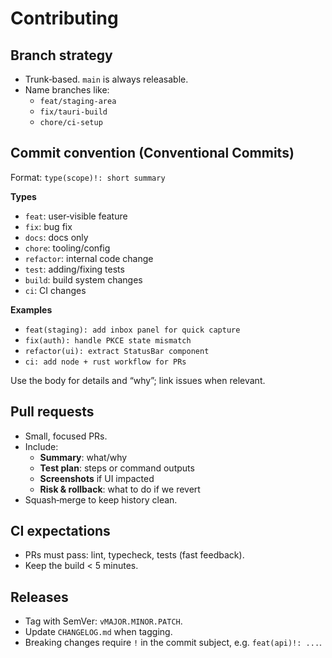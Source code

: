 # Contributing

## Branch strategy

- Trunk‑based. `main` is always releasable.
- Name branches like:
  - `feat/staging-area`
  - `fix/tauri-build`
  - `chore/ci-setup`

## Commit convention (Conventional Commits)

Format: `type(scope)!: short summary`

**Types**

- `feat`: user‑visible feature
- `fix`: bug fix
- `docs`: docs only
- `chore`: tooling/config
- `refactor`: internal code change
- `test`: adding/fixing tests
- `build`: build system changes
- `ci`: CI changes

**Examples**

- `feat(staging): add inbox panel for quick capture`
- `fix(auth): handle PKCE state mismatch`
- `refactor(ui): extract StatusBar component`
- `ci: add node + rust workflow for PRs`

Use the body for details and “why”; link issues when relevant.

## Pull requests

- Small, focused PRs.
- Include:
  - **Summary**: what/why
  - **Test plan**: steps or command outputs
  - **Screenshots** if UI impacted
  - **Risk & rollback**: what to do if we revert
- Squash‑merge to keep history clean.

## CI expectations

- PRs must pass: lint, typecheck, tests (fast feedback).
- Keep the build < 5 minutes.

## Releases

- Tag with SemVer: `vMAJOR.MINOR.PATCH`.
- Update `CHANGELOG.md` when tagging.
- Breaking changes require `!` in the commit subject, e.g. `feat(api)!: ...`.
